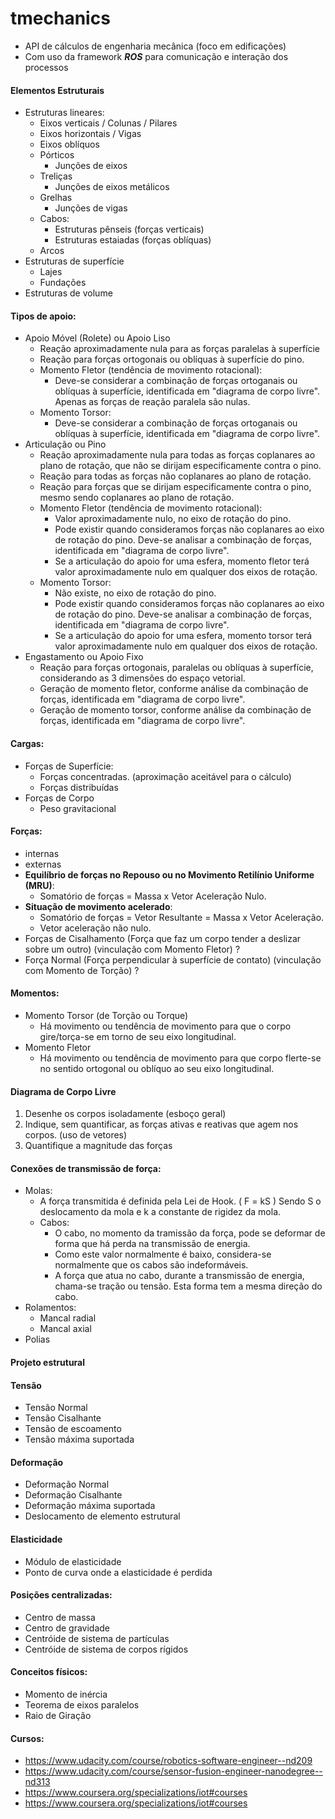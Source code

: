 # tmechanics
- API de cálculos de engenharia mecânica (foco em edificações)
- Com uso da framework ***ROS*** para comunicação e interação dos processos

#### Elementos Estruturais
- Estruturas lineares:
    - Eixos verticais / Colunas / Pilares 
    - Eixos horizontais / Vigas
    - Eixos oblíquos
    - Pórticos
        - Junções de eixos
    - Treliças
        - Junções de eixos metálicos
    - Grelhas
        - Junções de vigas
    - Cabos:
        - Estruturas pênseis (forças verticais)
        - Estruturas estaiadas (forças oblíquas)
    - Arcos 
- Estruturas de superfície
    - Lajes
    - Fundações
- Estruturas de volume
    
#### Tipos de apoio:
- Apoio Móvel (Rolete) ou Apoio Liso
    - Reação aproximadamente nula para as forças paralelas à superfície
    - Reação para forças ortogonais ou oblíquas à superfície do pino.
    - Momento Fletor (tendência de movimento rotacional):
        - Deve-se considerar a combinação de forças ortoganais ou oblíquas à superfície, identificada em "diagrama de corpo livre". Apenas as forças de reação paralela são nulas.
    - Momento Torsor:
        - Deve-se considerar a combinação de forças ortoganais ou oblíquas à superfície, identificada em "diagrama de corpo livre".
- Articulação ou Pino
    - Reação aproximadamente nula para todas as forças coplanares ao plano de rotação,  que não se dirijam especificamente contra o pino.
    - Reação para todas as forças não coplanares ao plano de rotação.
    - Reação para forças que se dirijam especificamente contra o pino, mesmo sendo coplanares ao plano de rotação.
    - Momento Fletor (tendência de movimento rotacional):
        - Valor aproximadamente nulo, no eixo de rotação do pino.
        - Pode existir quando consideramos forças não coplanares ao eixo de rotação do pino. Deve-se analisar a combinação de forças, identificada em "diagrama de corpo livre". 
        - Se a articulação do apoio for uma esfera, momento fletor terá valor aproximadamente nulo em qualquer dos eixos de rotação.
    - Momento Torsor:
        - Não existe, no eixo de rotação do pino.
        - Pode existir quando consideramos forças não coplanares ao eixo de rotação do pino. Deve-se analisar a combinação de forças, identificada em "diagrama de corpo livre". 
        - Se a articulação do apoio for uma esfera, momento torsor terá valor aproximadamente nulo em qualquer dos eixos de rotação.
- Engastamento ou Apoio Fixo
    - Reação para forças ortogonais, paralelas ou oblíquas à superfície, considerando as 3 dimensões do espaço vetorial.
    - Geração de momento fletor, conforme análise da combinação de forças, identificada em "diagrama de corpo livre".
    - Geração de momento torsor, conforme análise da combinação de forças, identificada em "diagrama de corpo livre".

#### Cargas:
- Forças de Superfície:
    - Forças concentradas. (aproximação aceitável para o cálculo)
    - Forças distribuídas
- Forças de Corpo
    - Peso gravitacional

#### Forças:
- internas
- externas
- **Equilíbrio de forças no Repouso ou no Movimento Retilínio Uniforme (MRU)**: 
    - Somatório de forças = Massa x Vetor Aceleração Nulo. 
- **Situação de movimento acelerado**: 
    - Somatório de forças = Vetor Resultante = Massa x Vetor Aceleração.
    - Vetor aceleração não nulo.
- Forças de Cisalhamento (Força que faz um corpo tender a deslizar sobre um outro) (vinculação com Momento Fletor) ?
- Força Normal (Força perpendicular à superfície de contato) (vinculação com Momento de Torção) ?

#### Momentos:
- Momento Torsor (de Torção ou Torque)
    - Há movimento ou tendência de movimento para que o corpo gire/torça-se em torno de seu eixo longitudinal.
- Momento Fletor
    - Há movimento ou tendência de movimento para que corpo flerte-se no sentido ortogonal ou oblíquo ao seu eixo longitudinal.

#### Diagrama de Corpo Livre
1. Desenhe os corpos isoladamente (esboço geral)
2. Indique, sem quantificar, as forças ativas e reativas que agem nos corpos. (uso de vetores)
3. Quantifique a magnitude das forças

#### Conexões de transmissão de força: 
- Molas: 
    - A força transmitida é definida pela Lei de Hook. ( F = kS ) Sendo S o deslocamento da mola e k a constante de rigidez da mola.
    - Cabos:
        - O cabo, no momento da tramissão da força, pode se deformar de forma que há perda na transmissão de energia.
        - Como este valor normalmente é baixo, considera-se normalmente que os cabos são indeformáveis.
        - A força que atua no cabo, durante a transmissão de energia, chama-se tração ou tensão. Esta forma tem a mesma direção do cabo.
- Rolamentos:
    - Mancal radial
    - Mancal axial
- Polias

#### Projeto estrutural

#### Tensão
- Tensão Normal
- Tensão Cisalhante
- Tensão de escoamento
- Tensão máxima suportada

#### Deformação
- Deformação Normal
- Deformação Cisalhante
- Deformação máxima suportada
- Deslocamento de elemento estrutural

#### Elasticidade
- Módulo de elasticidade
- Ponto de curva onde a elasticidade é perdida

#### Posições centralizadas:
- Centro de massa
- Centro de gravidade
- Centróide de sistema de partículas
- Centróide de sistema de corpos rígidos

#### Conceitos físicos:
- Momento de inércia
- Teorema de eixos paralelos
- Raio de Giração

#### Cursos:
- https://www.udacity.com/course/robotics-software-engineer--nd209
- https://www.udacity.com/course/sensor-fusion-engineer-nanodegree--nd313
- https://www.coursera.org/specializations/iot#courses
- https://www.coursera.org/specializations/iot#courses